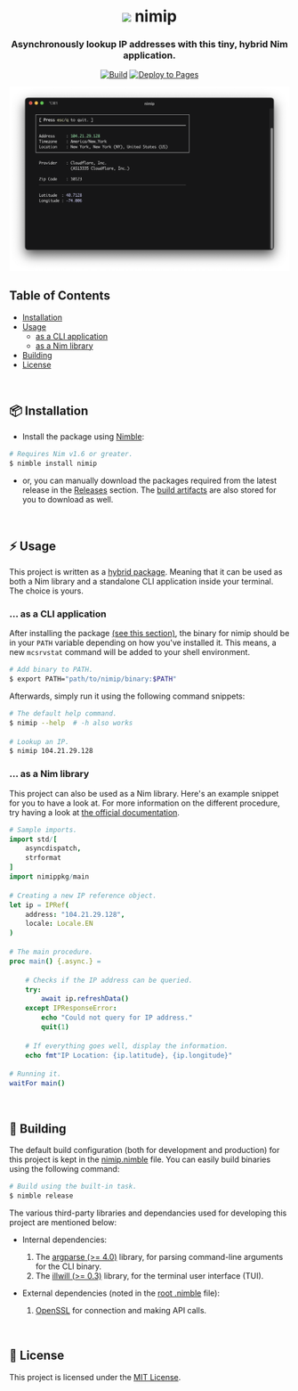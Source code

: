 <div align="center">

# <img src="https://raw.githubusercontent.com/nim-lang/assets/master/Art/logo-crown.png" height="30px"/> nimip <br>

### Asynchronously lookup IP addresses with this tiny, hybrid Nim application.

[![Build](https://github.com/hitblast/nimip/actions/workflows/build.yml/badge.svg)](https://github.com/hitblast/nimip/actions/workflows/build.yml)
[![Deploy to Pages](https://github.com/hitblast/nimip/actions/workflows/pages.yml/badge.svg)](https://github.com/hitblast/nimip/actions/workflows/pages.yml)

<img src="https://github.com/hitblast/nimip/blob/main/static/demo.png" alt="Demo Terminal Image">

</div>

## Table of Contents

- [Installation](#-installation)
- [Usage](#-usage)
    - [as a CLI application](#-as-a-cli-application)
    - [as a Nim library](#-as-a-nim-library)
- [Building](#-building)
- [License](#-license)

<br>

## 📦 Installation

- Install the package using [Nimble](https://github.com/nim-lang/nimble):

```bash
# Requires Nim v1.6 or greater.
$ nimble install nimip
```

- or, you can manually download the packages required from the latest release in the [Releases](https://github.com/hitblast/nimip/releases) section. The [build artifacts](https://github.com/hitblast/nimip/actions/workflows/builds.yml) are also stored for you to download as well.

<br>

## ⚡ Usage

This project is written as a [hybrid package](https://github.com/nim-lang/nimble#hybrids). Meaning that it can be used as both a Nim library and a standalone CLI application inside your terminal. The choice is yours. <br>

### ... as a CLI application

After installing the package [(see this section)](#-installation), the binary for nimip should be in your `PATH` variable depending on how you've installed it. This means, a new `mcsrvstat` command will be added to your shell environment.

```bash
# Add binary to PATH.
$ export PATH="path/to/nimip/binary:$PATH"
```

Afterwards, simply run it using the following command snippets:

```bash
# The default help command.
$ nimip --help  # -h also works

# Lookup an IP.
$ nimip 104.21.29.128
```

### ... as a Nim library

This project can also be used as a Nim library. Here's an example snippet for you to have a look at. For more information on the different procedure, try having a look at [the official documentation](https://hitblast.github.io/nimip/).

```nim
# Sample imports.
import std/[
    asyncdispatch,
    strformat
]
import nimippkg/main

# Creating a new IP reference object.
let ip = IPRef(
    address: "104.21.29.128",
    locale: Locale.EN
)

# The main procedure.
proc main() {.async.} =

    # Checks if the IP address can be queried.
    try:
        await ip.refreshData()
    except IPResponseError:
        echo "Could not query for IP address."
        quit(1)

    # If everything goes well, display the information.
    echo fmt"IP Location: {ip.latitude}, {ip.longitude}"

# Running it.
waitFor main()
```

<br>

## 🔨 Building

The default build configuration (both for development and production) for this project is kept in the [nimip.nimble](https://github.com/hitblast/nimip/blob/main/nimip.nimble) file. You can easily build binaries using the following command:

```bash
# Build using the built-in task.
$ nimble release
```

The various third-party libraries and dependancies used for developing this project are mentioned below:

- Internal dependencies:
    1. The [argparse (>= 4.0)](https://nimble.directory/pkg/argparse) library, for parsing command-line arguments for the CLI binary.
    2. The [illwill (>= 0.3)](https://nimble.directory/pkg/illwill) library, for the terminal user interface (TUI).

- External dependencies (noted in the [root .nimble](https://github.com/hitblast/nimip/blob/main/nimip.nimble) file):
    1. [OpenSSL](https://www.openssl.org) for connection and making API calls.

<br>

## 🔖 License

This project is licensed under the [MIT License](https://github.com/hitblast/nimip/blob/main/LICENSE).
